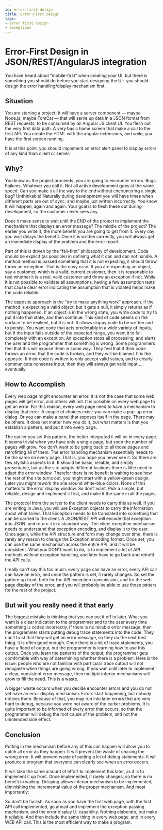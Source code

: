 ```yaml
---
id: error-first-design
title: Error-First Design
tags:
- error first design
- exceptions
---
```

#  Error-First Design in JSON/REST/AngularJS integration

You have heard about “mobile-first” when creating your UI, but there is something you should do before you start designing the UI:  you should design the error handling/display mechanism first.

## Situation

You are starting a project: It will have a server component — maybe Node.js, maybe TomCat — that will serve up data in a JSON format from REST requests, to be consumed by an Angular JS client UI. You flesh out the very first data path. A very basic home screen that make a call to the first API. You create the HTML with the angular extensions, and _voila_, you have the first screen running.  

It is at this point, you should implement an error alert panel to display errors of any kind from client or server.

## Why?

You know as the project proceeds, you are going to encounter errors. Bugs. Failures. Whatever you call it. Not all active development goes at the same speed. Can you make it all the way to the end without encountering a single bug? Unthinkable! Naturally during development you will have times when different parts are out of sync, and maybe just written incorrectly. You know it will happen, again and again. Your goal is to flesh these out during development, so the customer never sees any. 

Does it make sense to wait until the END of the project to implement the mechanism that displays an error message? The middle of the project? The earlier you write it, the more benefit you are going to get from it. Every day you wait delays the benefit. Once it is written correctly, you will always get an immediate display of the problem and the error report.  

Part of this is driven by the “fail-first” philosophy of development. Code should be explicit (as possible) in defining what it can and can not handle. A method method is passed something that it is not expecting, it should throw throw an exception. That is the easy case. If you are expecting an object, say a customer, which is a valid, current customer, then it is reasonable to test whether it is a real, valid customer and throw an exception if not. While it is not possible to validate all assumptions, having a few assumption tests that cause clear error indicating the assumption that is violated helps make the code reliable.  

The opposite approach is the “try to make anything work” approach. If the method is expecting a valid object, but it gets a null, it simply returns as if nothing happened. If an object is in the wrong state, you write code to try to put it into that state, and then continue. This kind of code seems on the surface to be resilient, but it is not. It allows sloppy code to be written and to persist. You want code that acts predictably in a wide variety of inputs, but if the input falls outside of the expected range, you want it to fail completely with an exception. An exception stops all processing, and alerts the user and the programmer that something is wrong. Some programmers feel that this will expose them in some way. They feel that if their code throws an error, that the code is broken, and they will be blamed. It is the opposite. If their code is written to only accept valid values, and to clearly communicate nonsense input, then they will always get valid input …. eventually.

## How to Accomplish

Every web page might encounter an error. It is not the case that some web pages will get error, and others will not. It is possible on every web page to get an error. For this reason, every web page need to have a mechanism to display that error. A couple of choices exist: you can make a pop-up error dialog. Or you can make a panel that exposes itself in the page. There may be others. It does not matter how you do it, but what matters is that you establish a pattern, and put it into every page.  

The earlier you set this pattern, the better integrated it will be in every page. It seems trivial when you have only a single page, but soon the number of pages will grow. You don’t want to be going back to all those pages and retrofitting all of them. The error handling mechanism essentially needs to be the same on every page. That is, you hope you never see it. So there are few stylistic aspects to it. It should be basic, reliable, and simply presentable, but as the site adopts different fashions there is little need to adapt the error window. Therefor there is no benefit is waiting to see how the rest of the site turns out. you might start with a yellow-green design. Later you might rework the site around white-blue colors. None of this matters to the error display window. So don’t want. Pick a simple, but reliable, design and implement it first, and make it the same in all the pages. 

The protocol from the server to the client needs to carry this as well. If you are writing in Java, you will use Exception objects to carry the information about what failed. That Exception needs to be translated into something that can be carried to the client. A JSON/REST API will encode that exception into JSON, and return it in a standard way. The client exception mechanism needs to understand that exception encoding, and display it to the user. Once again, while the API structure and form may change over time, there is rarely any reason to change the Exception encoding format. Once set, you can use the same mechanism across the entire API, and it will be consistent. What you DON’T want to do, is to implement a lot of API methods without exception handling, and later have to go back and retrofit the API calls.  

I really can’t say this too much: every page can have an error, every API call can have an error, and once the pattern is set, it rarely changes. So set the pattern up front, both for the API exception transmission, and for the web page display of the error, and you will probably be able to use those patters for the rest of the project.

## But will you really need it that early

The biggest mistake is thinking that you can put it off to later. What you want is a clear indication to the programmer and to the user every time something is coded incorrectly. If there is no reliable error message, then the programmer starts putting debug trace statements into the code. They can’t trust that they will get an error message, so they do the next best thing. It is often good enough. Once there is a lot of trace statements, you have a flood of output, but the programmer is learning how to use this output. Once you learn the patterns of the output, the programmer gets comfortable with way of determining whether there is a problem. Here is the issue: people who are not familiar with particular trace output will not recognize when things are going wrong. If you wait until later to implement a clear, consistent error message, then multiple inferior mechanisms will grow to fill the need. This is a waste.  

A bigger waste occurs when you decide encounter errors and you do not yet have an error display mechanism. Errors start happening, but nobody notices them. Because of that, you may run into later errors that are very hard to debug, because you were not aware of the earlier problems. It is quite important to be informed of every error that occurs, so that the programmer will debug the root cause of the problem, and not the unintended side effect.

## Conclusion

Putting in the mechanism before any of this can happen will allow you to catch all error as they happen. It will prevent the waste of chasing the wrong error. It will prevent waste of putting a lot of debug statements. It will produce a program that everyone can clearly see when an error occurs.  

It will take the same amount of effort to implement this later, as it is to implement it up front. Once implemented, it rarely changes, so there is no benefit in waiting. Delaying allows inferior mechanism to be implemented, diminishing the incremental value of the proper mechanism. And most importantly:

So don’t be foolish. As soon as you have the first web page, with the first API call implemented, go ahead and implement the exception passing mechanism, and the error display UI capability. Nothing elaborate, but make it reliable. And then include the same thing in every web page, and in every WEB API call. This is the most efficient way to make a program.